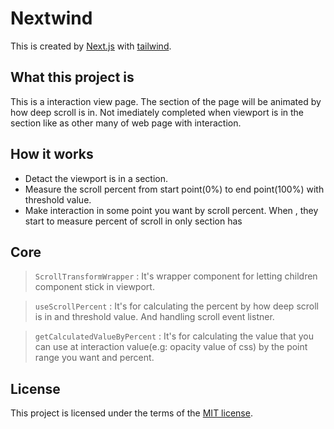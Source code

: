 # Nextwind
This is created by [Next.js](https://nextjs.org/) with [tailwind](tailwindcss.com).

## What this project is
This is a interaction view page. The section of the page will be animated by how deep scroll is in. Not imediately completed when viewport is in the section like as other many of web page with interaction.

## How it works
* Detact the viewport is in a section.
* Measure the scroll percent from start point(0%) to end point(100%) with threshold value. 
* Make interaction in some point you want by scroll percent.
When , they start to measure percent of scroll in only section has

## Core
> `ScrollTransformWrapper`
: It's wrapper component for letting children component stick in viewport.

> `useScrollPercent`
: It's for calculating the percent by how deep scroll is in and threshold value. And handling scroll event listner.

> `getCalculatedValueByPercent`
: It's for calculating the value that you can use at interaction value(e.g: opacity value of css) by the point range you want and percent.

## License
This project is licensed under the terms of the
[MIT license](https://github.com/cha-yh/Nextwind/blob/master/LICENSE.md).


